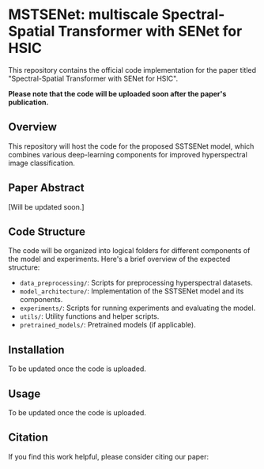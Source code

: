 # MSTSENet:  multiscale Spectral-Spatial Transformer with SENet for HSIC

This repository contains the official code implementation for the paper titled "Spectral-Spatial Transformer with SENet for HSIC".

**Please note that the code will be uploaded soon after the paper's publication.**

## Overview

This repository will host the code for the proposed SSTSENet model, which combines various deep-learning components for improved hyperspectral image classification. 

## Paper Abstract

[Will be updated soon.]

## Code Structure

The code will be organized into logical folders for different components of the model and experiments. Here's a brief overview of the expected structure:

- `data_preprocessing/`: Scripts for preprocessing hyperspectral datasets.
- `model_architecture/`: Implementation of the SSTSENet model and its components.
- `experiments/`: Scripts for running experiments and evaluating the model.
- `utils/`: Utility functions and helper scripts.
- `pretrained_models/`: Pretrained models (if applicable).

## Installation

To be updated once the code is uploaded.

## Usage

To be updated once the code is uploaded.

## Citation

If you find this work helpful, please consider citing our paper:


